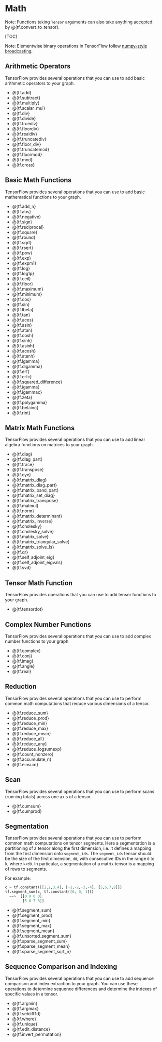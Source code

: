 # Math

Note: Functions taking `Tensor` arguments can also take anything accepted by
@{tf.convert_to_tensor}.

[TOC]

Note: Elementwise binary operations in TensorFlow follow [numpy-style
broadcasting](http://docs.scipy.org/doc/numpy/user/basics.broadcasting.html).

## Arithmetic Operators

TensorFlow provides several operations that you can use to add basic arithmetic
operators to your graph.

*   @{tf.add}
*   @{tf.subtract}
*   @{tf.multiply}
*   @{tf.scalar_mul}
*   @{tf.div}
*   @{tf.divide}
*   @{tf.truediv}
*   @{tf.floordiv}
*   @{tf.realdiv}
*   @{tf.truncatediv}
*   @{tf.floor_div}
*   @{tf.truncatemod}
*   @{tf.floormod}
*   @{tf.mod}
*   @{tf.cross}

## Basic Math Functions

TensorFlow provides several operations that you can use to add basic
mathematical functions to your graph.

*   @{tf.add_n}
*   @{tf.abs}
*   @{tf.negative}
*   @{tf.sign}
*   @{tf.reciprocal}
*   @{tf.square}
*   @{tf.round}
*   @{tf.sqrt}
*   @{tf.rsqrt}
*   @{tf.pow}
*   @{tf.exp}
*   @{tf.expm1}
*   @{tf.log}
*   @{tf.log1p}
*   @{tf.ceil}
*   @{tf.floor}
*   @{tf.maximum}
*   @{tf.minimum}
*   @{tf.cos}
*   @{tf.sin}
*   @{tf.lbeta}
*   @{tf.tan}
*   @{tf.acos}
*   @{tf.asin}
*   @{tf.atan}
*   @{tf.cosh}
*   @{tf.sinh}
*   @{tf.asinh}
*   @{tf.acosh}
*   @{tf.atanh}
*   @{tf.lgamma}
*   @{tf.digamma}
*   @{tf.erf}
*   @{tf.erfc}
*   @{tf.squared_difference}
*   @{tf.igamma}
*   @{tf.igammac}
*   @{tf.zeta}
*   @{tf.polygamma}
*   @{tf.betainc}
*   @{tf.rint}

## Matrix Math Functions

TensorFlow provides several operations that you can use to add linear algebra
functions on matrices to your graph.

*   @{tf.diag}
*   @{tf.diag_part}
*   @{tf.trace}
*   @{tf.transpose}
*   @{tf.eye}
*   @{tf.matrix_diag}
*   @{tf.matrix_diag_part}
*   @{tf.matrix_band_part}
*   @{tf.matrix_set_diag}
*   @{tf.matrix_transpose}
*   @{tf.matmul}
*   @{tf.norm}
*   @{tf.matrix_determinant}
*   @{tf.matrix_inverse}
*   @{tf.cholesky}
*   @{tf.cholesky_solve}
*   @{tf.matrix_solve}
*   @{tf.matrix_triangular_solve}
*   @{tf.matrix_solve_ls}
*   @{tf.qr}
*   @{tf.self_adjoint_eig}
*   @{tf.self_adjoint_eigvals}
*   @{tf.svd}


## Tensor Math Function

TensorFlow provides operations that you can use to add tensor functions to your
graph.

*   @{tf.tensordot}


## Complex Number Functions

TensorFlow provides several operations that you can use to add complex number
functions to your graph.

*   @{tf.complex}
*   @{tf.conj}
*   @{tf.imag}
*   @{tf.angle}
*   @{tf.real}


## Reduction

TensorFlow provides several operations that you can use to perform
common math computations that reduce various dimensions of a tensor.

*   @{tf.reduce_sum}
*   @{tf.reduce_prod}
*   @{tf.reduce_min}
*   @{tf.reduce_max}
*   @{tf.reduce_mean}
*   @{tf.reduce_all}
*   @{tf.reduce_any}
*   @{tf.reduce_logsumexp}
*   @{tf.count_nonzero}
*   @{tf.accumulate_n}
*   @{tf.einsum}

## Scan

TensorFlow provides several operations that you can use to perform scans
(running totals) across one axis of a tensor.

*   @{tf.cumsum}
*   @{tf.cumprod}

## Segmentation

TensorFlow provides several operations that you can use to perform common
math computations on tensor segments.
Here a segmentation is a partitioning of a tensor along
the first dimension, i.e. it  defines a mapping from the first dimension onto
`segment_ids`. The `segment_ids` tensor should be the size of
the first dimension, `d0`, with consecutive IDs in the range `0` to `k`,
where `k<d0`.
In particular, a segmentation of a matrix tensor is a mapping of rows to
segments.

For example:

```python
c = tf.constant([[1,2,3,4], [-1,-2,-3,-4], [5,6,7,8]])
tf.segment_sum(c, tf.constant([0, 0, 1]))
  ==>  [[0 0 0 0]
        [5 6 7 8]]
```

*   @{tf.segment_sum}
*   @{tf.segment_prod}
*   @{tf.segment_min}
*   @{tf.segment_max}
*   @{tf.segment_mean}
*   @{tf.unsorted_segment_sum}
*   @{tf.sparse_segment_sum}
*   @{tf.sparse_segment_mean}
*   @{tf.sparse_segment_sqrt_n}


## Sequence Comparison and Indexing

TensorFlow provides several operations that you can use to add sequence
comparison and index extraction to your graph. You can use these operations to
determine sequence differences and determine the indexes of specific values in
a tensor.

*   @{tf.argmin}
*   @{tf.argmax}
*   @{tf.setdiff1d}
*   @{tf.where}
*   @{tf.unique}
*   @{tf.edit_distance}
*   @{tf.invert_permutation}
